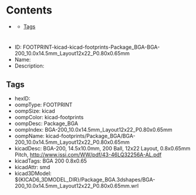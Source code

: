 



Contents
========

* [](#)
	* [Tags](#tags)

# 

- ID: FOOTPRINT-kicad-kicad-footprints-Package_BGA-BGA-200_10.0x14.5mm_Layout12x22_P0.80x0.65mm
- Name: 
- Description: 

## Tags

- hexID: 
- oompType: FOOTPRINT
- oompSize: kicad
- oompColor: kicad-footprints
- oompDesc: Package_BGA
- oompIndex: BGA-200_10.0x14.5mm_Layout12x22_P0.80x0.65mm
- oompName: kicad-footprints/Package_BGA/BGA-200_10.0x14.5mm_Layout12x22_P0.80x0.65mm
- kicadDesc: BGA-200, 14.5x10.0mm, 200 Ball, 12x22 Layout, 0.8x0.65mm Pitch, http://www.issi.com/WW/pdf/43-46LQ32256A-AL.pdf
- kicadTags: BGA 200 0.8x0.65
- kicadAttr: smd
- kicad3DModel: ${KICAD6_3DMODEL_DIR}/Package_BGA.3dshapes/BGA-200_10.0x14.5mm_Layout12x22_P0.80x0.65mm.wrl
